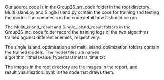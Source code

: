 Our source code is in the Group26_src_code folder in the root directory. Multi Island.py and Single Island.py contain the code for training and testing the model. The comments in the code detail how it should be run.

The Muliti_island_result and Single_island_result folders in the Group26_src_code folder record the training logs of the two algorithms trained against different enemies, respectively.

The single_island_optimisation and multi_island_optimization folders contain the trained models. The model files are named algorithm_fitnessvalue_hyperparameters_time.txt

The images in the root directory are the images in the report, and result_visualisation.ipynb is the code that draws them.